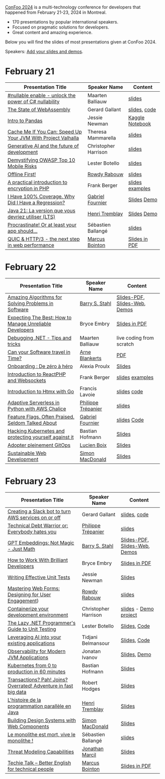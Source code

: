 [ConFoo 2024](https://www.confoo.ca/en/2024) is a multi-technology conference for developers that happened from February 21-23, 2024 in Montreal.

- 170 presentations by popular international speakers.
- Focused on pragmatic solutions for developers.
- Great content and amazing experience.

Below you will find the slides of most presentations given at ConFoo 2024.

Speakers: [Add your slides and demos](CONTRIBUTING.md).


# February 21


| Presentation Title | Speaker Name  | Content |
|--------------------|---------------|---------|
| [#nullable enable - unlock the power of C# nullability](https://confoo.ca/en/2024/session/nullable-enable-unlock-the-power-of-c-nullability) | Maarten Balliauw | [slides](2024-02-21/nullability-csharp_maarten-balliauw.pdf) |
| [The State of WebAssembly](https://confoo.ca/en/2024/session/the-state-of-webassembly) | Gerard Gallant | [slides](https://github.com/confooca/2024/blob/main/2024-02-21/The_State_of_WebAssembly-Gerard_Gallant.pdf), [code](https://github.com/confooca/2024/blob/main/2024-02-21/The_State_of_WebAssembly-Gerard_Gallant.zip) |
| [Intro to Pandas](https://confoo.ca/en/2024/session/intro-to-pandas) | Jessie Newman | [Kaggle Notebook](https://www.kaggle.com/code/jessienewman/notebooka4f6873f84) |
| [Cache Me If You Can: Speed Up Your JVM With Project Valhalla](https://confoo.ca/en/2024/session/cache-me-if-you-can-speed-up-your-jvm-with-project-valhalla) | Theresa Mammarella | [slides](2024-02-21/Cache_Me_If_You_Can-Theresa_Mammarella.pdf) |
| [Generative AI and the future of development](https://confoo.ca/en/2024/session/generative-ai-and-the-future-of-development) | Christopher Harrison | [slides](2024-02-21/gen-ai-development-Christopher-Harrison.pdf) |
| [Demystifying OWASP Top 10 Mobile Risks](https://confoo.ca/en/2024/session/demystifying-owasp-top-10-mobile-risks) | Lester Botello | [slides](2024-02-21/Demystifying-OWASP-Top-10-Mobile-Risks-Lester-Botello.pdf) |
| [Offline First!](https://confoo.ca/en/2024/session/offline-first) | [Rowdy Rabouw](https://rowdy.codes) | [slides](2024-02-21/offline_first_rowdy_rabouw.pdf) |
| [A practical introduction to encryption in PHP](https://confoo.ca/en/2024/session/practical-intro-to-encryption-in-php) | Frank Berger | [slides](2024-02-21/a_practical_introduction_to_encryption_in_php-frank_berger.pdf) [examples](https://github.com/codeseveneleven/talk-intro-to-encryption) |
| [I Have 100% Coverage. Why Did I Have a Regression?](https://confoo.ca/en/2024/session/i-have-100-coverage-why-did-i-have-a-regression) | [Gabriel Fournier](https://gfournier.ca)|[Slides](2024-02-21/I-Have-100-Coverave-Why-Did-I-Have-a-Regression.pdf) [Demo](https://github.com/carboneater/confoo-2024-mutation-testing) |
| [Java 21: La version que vous devriez utiliser (LTS)](https://confoo.ca/en/2024/session/java-21-la-version-que-vous-devriez-utiliser-lts) | [Henri Tremblay](https://blog.tremblay.pro) | [Slides](2024-02-21/java_21-henri_tremblay.pdf) [Demo](https://github.com/henri-tremblay/java91011beyond) |
| [Procrastinate! Or at least your app should…](https://confoo.ca/en/2024/session/procrastinate-or-at-least-your-app-should) | Sébastien Ballangé | [slides](2024-02-21/Procrastinate_Or_at_least_your_app_should-Sebastien_Ballange.pdf) |
| [QUIC & HTTP/3 - the next step in web performance](https://confoo.ca/en/2024/session/quic-and-http-3-the-next-step-in-web-performance) | [Marcus Bointon](https://marcus.bointon.com/) | [Slides in PDF](2024-02-21/Marcus_Bointon_-_HTTP3_and_QUIC.pdf) |

# February 22

| Presentation Title                                                                                                                               | Speaker Name  | Content |
|--------------------------------------------------------------------------------------------------------------------------------------------------|---------------|---------|
| [Amazing Algorithms for Solving Problems in Software](https://confoo.ca/en/2024/session/amazing-algorithms-for-solving-problems-in-software)     | [Barry S. Stahl](https://www.cognitiveinheritance.com) | [Slides-PDF](./2024-02-22/Amazing_Algorithms-Barry_S_Stahl.pdf), [Slides-Web](https://amazingalgorithms.azurewebsites.net/), [Demos](https://github.com/bsstahl/AIDemos/wiki/VotingAmoebas) |
| [Expecting The Best: How to Manage Unreliable Developers]()                                                                                      | Bryce Embry | [Slides in PDF](2024-02-22/expecting_the_best_how_to_manage_unreliable_developers-bryce_embry.pdf) |
| [Debugging .NET - Tips and tricks](https://confoo.ca/en/2024/session/expecting-the-best-how-to-manage-unreliable-developers)                     | Maarten Balliauw | live coding from scratch |
| [Can your Software travel in Time?](https://confoo.ca/en/2024/session/can-your-software-travel-in-time)                                          | [Arne Blankerts](https://thephp.cc/company/consultants/arne-blankerts) | [PDF](2024-02-22/Can-your-Software-travel-in-Time-Arne-Blankerts.pdf) |
| [Onboarding : De zéro à héro](https://confoo.ca/en/2024/session/onboarding-de-zero-a-heros)                                                      | Alexia Proulx | [Slides](2024-02-22/onboarding_de_zero_a_hero-alexia_proulx.pdf) |
| [Introduction to ReactPHP and Websockets](https://confoo.ca/en/2024/session/introduction-to-reactphp-and-websockets)                             | Frank Berger | [slides](2024-02-22/introduction_to_reactphp_and_websockets-frank_berger.pdf) [examples](https://github.com/codeseveneleven/talk-websockets) |
| [Introduction to Htmx with Go](https://confoo.ca/en/2024/session/introduction-to-htmx)                                                           | Francis Lavoie | [slides](2024-02-22/Introduction_to_Htmx_with_Go-Francis_Lavoie.pdf) [code](https://github.com/francisl/htmx-go-intro/) |
| [Adaptive Serverless in Python with AWS Chalice](https://confoo.ca/en/2024/session/adaptive-serverless-in-python-with-aws-chalice)               | [Philippe Trépanier](https://www.linkedin.com/in/philippe-trepanier/) | [slides](2024-02-22/adaptive_serverless_in_python_with_aws_chalice-philippe_trepanier.pdf) |
| [Feature Flags. Often Praised. Seldom Talked About](https://confoo.ca/en/2024/session/feature-flags-often-praised-seldom-talked-about)           | [Gabriel Fournier](https://gfournier.ca) | [slides](2024-02-22/Feature-Flags-Often-Praised-Seldom-Talked-About.pdf) [Code](https://github.com/carboneater/confoo-2024-mutation-testing.git) |
| [Hacking Kubernetes and protecting yourself against it](https://confoo.ca/en/2024/session/hacking-kubernetes-and-protecting-yourself-against-it) | Bastian Hofmann | [Slides](https://github.com/confooca/2024/blob/main/2024-02-22/Bastian%20Hofmann%20-%20Hacking%20Kubernetes.pdf) |
| [Adopter pleinement GitOps](https://confoo.ca/en/2024/session/adopter-pleinement-gitops)                                                         | [Lucien Boix](https://www.linkedin.com/in/lucienboix/) | [Slides](2024-02-22/adopter_pleinement_gitops-lucien-boix.pdf) |
| [Sustainable Web Development](https://confoo.ca/en/2024/session/sustainable-web-development)                                                     | [Simon MacDonald](https://simonmacdonald.com) | [Slides](2024-02-22/sustainable-web-dev.pdf) |

# February 23

| Presentation Title | Speaker Name  | Content |
|--------------------|---------------|---------|
| [Creating a Slack bot to turn AWS services on or off](https://confoo.ca/en/2024/session/creating-a-slack-bot-to-turn-aws-services-on-or-off) | Gerard Gallant | [slides](https://github.com/confooca/2024/blob/main/2024-02-23/Creating_a_Slack_bot_to_turn_AWS_services_on_or_off-Gerard_Gallant.pdf), [code](https://github.com/confooca/2024/blob/main/2024-02-23/Creating_a_Slack_bot_to_turn_AWS_services_on_or_off-Gerard_Gallant.zip) |
| [Technical Debt Warrior or: Everybody hates you](https://confoo.ca/en/2024/session/technical-debt-warrior-or-everybody-hates-you) | [Philippe Trépanier](https://www.linkedin.com/in/philippe-trepanier/) | [slides](2024-02-23/technical_debt_warrior_or_everybody_hates_you-philippe_trepanier.pdf) |
| [GPT Embeddings: Not Magic - Just Math](https://confoo.ca/en/2024/session/gpt-embeddings-not-magic-just-math) | [Barry S. Stahl](https://www.cognitiveinheritance.com) | [Slides-PDF](./2024-02-23/GPT_Embeddings-Barry_S_Stahl.pdf), [Slides-Web](https://introtoembeddings.azurewebsites.net/), [Demos](https://github.com/bsstahl/AIDemos/wiki/Embeddings) |
| [How to Work With Brilliant Developers](https://confoo.ca/en/2024/session/how-to-work-with-brilliant-developers) | Bryce Embry     | [Slides in PDF](2024-02-23/how_to_work_with_brilliant_developers-bryce_embry.pdf) |
| [Writing Effective Unit Tests](https://confoo.ca/en/2024/session/writing-effective-unit-tests) | Jessie Newman | [Slides](https://github.com/confooca/2024/blob/main/2024-02-23/Writing_Effective_Unit_Tests-Jessie_Newman.pdf) |
| [Mastering Web Forms: Designing for User Engagement](https://confoo.ca/en/2024/session/mastering-web-forms-designing-for-user-engagement)) | [Rowdy Rabouw](https://rowdy.codes) | [slides](2024-02-23/mastering_web_forms_rowdy_rabouw.pdf) |
| [Containerize your development environment](https://confoo.ca/en/2024/session/contain-erize-your-dev-environment-to-free-yourself) | Christopher Harrison | [slides](./2024-02-23/containerize-your-dev-environment.pdf) - [Demo project](https://github.com/GeekTrainer/confoo-django-demo) |
| [The Lazy .NET Programmer's Guide to Unit Testing](https://confoo.ca/en/2024/session/the-lazy-net-programmer-s-guide-to-unit-testing) | Lester Botello | [Slides](2024-02-23/The-Lazy-Programmers-Guide-To-Unit-Testing.pdf), [Code](https://github.com/lesterbotello/ConFoo2024) |
| [Leveraging AI into your existing applications](https://confoo.ca/en/2024/session/leveraging-ai-into-your-existing-applications) | Tidjani Belmansour | [Slides](2024-02-23/leverage_ai_into_existing_apps-tidjani_belmansour.pdf), [Code](https://github.com/belrarr/intelligent-apps) |
| [Observability for Modern JVM Applications](https://confoo.ca/en/2024/session/observability-for-modern-jvm-applications) | Jonatan Ivanov | [Slides](2024-02-23/observability_for_modern_jvm_applications-jonatan_ivanov.pdf), [Demo](https://github.com/jonatan-ivanov/teahouse/tree/2024-confoo) |
| [Kubernetes from 0 to production in 60 minutes](https://confoo.ca/en/2024/session/kubernetes-from-0-to-production-in-60-minutes-1) | Bastian Hofmann | [Slides](https://github.com/confooca/2024/blob/main/2024-02-23/Bastian%20Hofmann%20-%20Kubernetes%20Intro.pdf) |
| [Transactions? Pah! Joins? Overrated! Adventure in fast big data](https://confoo.ca/en/2024/session/transactions-pah-joins-overrated-adventure-in-fast-big-data) | Robert Hodges | [Slides](https://github.com/confooca/2024/blob/main/2024-02-23/ConFoo-Transactions-Joins--Overrated-Adventures-in-big-data-2024-02-23.pdf) |
| [L'histoire de la programmation parallèle en Java](https://confoo.ca/en/2024/session/l-histoire-de-la-programmation-parallele-en-java-1)| [Henri Tremblay](https://blog.tremblay.pro) | [Slides](2024-02-23/histoire_de_la_programmation_parallele_en_java-henri_tremblay.pdf) |
| [Building Design Systems with Web Components](https://confoo.ca/en/2024/session/building-design-systems-with-web-components) | [Simon MacDonald](https://simonmacdonald.com) | [Slides](2024-02-23/building-design-systems-with-web-components.pdf) |
| [Le monolithe est mort, vive le monolithe !](https://confoo.ca/en/2024/session/le-monolithe-est-mort-vive-le-monolithe) | Sébastien Ballangé | [slides](2024-02-23/Le_monolithe_est_mort_vive_le_monolithe-Sebastien_Ballange.pdf) |
| [Threat Modeling Capabilities](https://confoo.ca/fr/2024/session/threat-modeling-organizational-planning) | [Jonathan Marcil](https://about.jonathanmarcil.ca/) | [Slides](https://docs.google.com/presentation/d/1FBirym_2H3dZjBR40TDgGhmjqVUUcGFZX2u70uZDuas/preview) |
| [Techie Talk – Better English for technical people](https://confoo.ca/en/2024/session/techie-talk-better-english-in-technical-reports) | [Marcus Bointon](https://marcus.bointon.com/) | [Slides in PDF](2024-02-23/Marcus_Bointon–Techie_Talk_-_Better_English_for_technical_people.pdf) |
